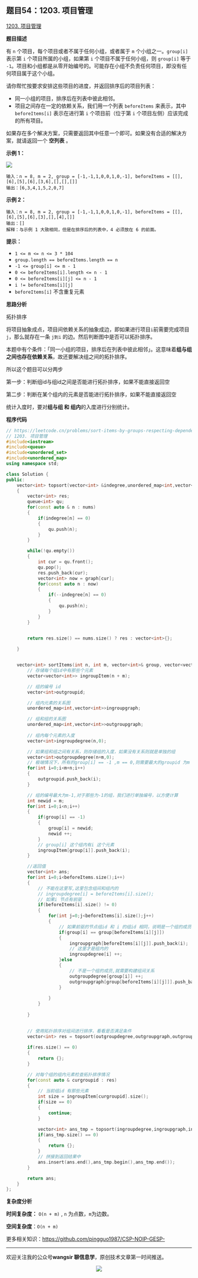 ﻿## 题目54：1203. 项目管理

[1203. 项目管理](https://leetcode.cn/problems/sort-items-by-groups-respecting-dependencies/)

**题目描述**

有 `n` 个项目，每个项目或者不属于任何小组，或者属于 `m` 个小组之一。`group[i]` 表示第 `i` 个项目所属的小组，如果第 `i` 个项目不属于任何小组，则 `group[i]` 等于 `-1`。项目和小组都是从零开始编号的。可能存在小组不负责任何项目，即没有任何项目属于这个小组。

请你帮忙按要求安排这些项目的进度，并返回排序后的项目列表：

- 同一小组的项目，排序后在列表中彼此相邻。
- 项目之间存在一定的依赖关系，我们用一个列表 `beforeItems` 来表示，其中 `beforeItems[i]` 表示在进行第 `i` 个项目前（位于第 `i` 个项目左侧）应该完成的所有项目。

如果存在多个解决方案，只需要返回其中任意一个即可。如果没有合适的解决方案，就请返回一个 **空列表** 。

 

**示例 1：**

**<img src ="https://cdn.jsdelivr.net/gh/pingguo1987/CSP-NOIP-GESP-/image/pic/图论/图论_题目54：1203. 项目管理/1359_ex1.png" />**

```
输入：n = 8, m = 2, group = [-1,-1,1,0,0,1,0,-1], beforeItems = [[],[6],[5],[6],[3,6],[],[],[]]
输出：[6,3,4,1,5,2,0,7]
```

**示例 2：**

```
输入：n = 8, m = 2, group = [-1,-1,1,0,0,1,0,-1], beforeItems = [[],[6],[5],[6],[3],[],[4],[]]
输出：[]
解释：与示例 1 大致相同，但是在排序后的列表中，4 必须放在 6 的前面。
```

 

**提示：**

- `1 <= m <= n <= 3 * 104`
- `group.length == beforeItems.length == n`
- `-1 <= group[i] <= m - 1`
- `0 <= beforeItems[i].length <= n - 1`
- `0 <= beforeItems[i][j] <= n - 1`
- `i != beforeItems[i][j]`
- `beforeItems[i]` 不含重复元素



**思路分析**

拓扑排序

将项目抽象成点，项目间依赖关系的抽象成边，即如果进行项目` i `前需要完成项目 `j`，那么就存在一条 `j到i` 的边。然后判断图中是否可以拓扑排序。

本题中有个条件：「同一小组的项目，排序后在列表中彼此相邻」。这意味着**组与组之间也存在依赖关系**，故还要解决组之间的拓扑排序。

所以这个题目可以分两步

第一步：判断组id与组id之间是否能进行拓扑排序，如果不能直接返回空

第二步：判断在某个组内的元素是否能进行拓扑排序，如果不能直接返回空

统计入度时，要对**组与组  和  组内**的入度进行分别统计。



**程序代码**

```c++
// https://leetcode.cn/problems/sort-items-by-groups-respecting-dependencies/description/
// 1203. 项目管理
#include<iostream>
#include<queue>
#include<unordered_set>
#include<unordered_map>
using namespace std;

class Solution {
public:
    vector<int> topsort(vector<int> &indegree,unordered_map<int,vector<int>> &graph,vector<int> &nums)
    {
        vector<int> res;
        queue<int> qu;
        for(const auto & n : nums)
        {
            if(indegree[n] == 0)
            {
                qu.push(n);
            }
        }

        while(!qu.empty())
        {
            int cur = qu.front();
            qu.pop();
            res.push_back(cur);
            vector<int> now = graph[cur];
            for(const auto n : now)
            {
                if(--indegree[n] == 0)
                {
                    qu.push(n);
                }
            }
        }

        
        return res.size() == nums.size() ? res : vector<int>{};

    }


    vector<int> sortItems(int n, int m, vector<int>& group, vector<vector<int>>& beforeItems) {
        // 存储每个组id中有那些个元素
        vector<vector<int>> ingroupItem(n + m);

        // 组的编号 id 
        vector<int>outgroupid;

        // 组内元素的关系图
        unordered_map<int,vector<int>>ingroupgraph;

        // 组和组的关系图
        unordered_map<int,vector<int>>outgroupgraph;
        
        // 组内每个元素的入度
        vector<int>ingroupdegree(n,0);

        // 如果组和组之间有关系，则存储组的入度，如果没有关系则就是单独的组
        vector<int>outgroupdegree(n+m,0);
        // 极端情况下，所有的group[i] == -1 ,m == 0,则需要最大的groupid 为m + n
        for(int i=0;i<m+n;i++)
        {
            outgroupid.push_back(i);
        }

        // 组的编号最大为m-1,对于那些为-1的组，我们进行单独编号，以方便计算
        int newid = m;
        for(int i=0;i<n;i++)
        {
            if(group[i] == -1)
            {
                group[i] = newid;
                newid ++; 
            }
            // group[i] 这个组内有i 这个元素
            ingroupItem[group[i]].push_back(i);
        }

        //返回值
        vector<int> ans;
        for(int i=0;i<beforeItems.size();i++)
        {
            // 不能在这里写,这里包含组间和组内的
            // ingroupdegree[i] = beforeItems[i].size();
            // 如果i 节点有前驱
            if(beforeItems[i].size() != 0)
            {
                for(int j=0;j<beforeItems[i].size();j++)
                {
                    // 如果前驱的节点组id 和 i 的组id 相同，说明是一个组的成员
                    if(group[i] == group[beforeItems[i][j]])
                    {
                        ingroupgraph[beforeItems[i][j]].push_back(i);
                        // 这里才是组内的
                        ingroupdegree[i] ++;
                    }else
                    {
                        // 不是一个组的成员,就需要构建组间关系
                        outgroupdegree[group[i]] ++;
                        outgroupgraph[group[beforeItems[i][j]]].push_back(group[i]);
                    }
                    
                }
            }
            
        }

        
        // 使用拓扑排序对组间进行排序，看看是否满足条件
        vector<int> res = topsort(outgroupdegree,outgroupgraph,outgroupid);
        
        if(res.size() == 0)
        {
            return {};
        }

        // 对每个组的组内元素检查拓扑排序情况
        for(const auto & curgroupid : res)
        {
            // 当前组id 有那些元素
            int size = ingroupItem[curgroupid].size();
            if(size == 0)
            {
                continue;
            }

            vector<int> ans_tmp = topsort(ingroupdegree,ingroupgraph,ingroupItem[curgroupid]);
            if(ans_tmp.size() == 0)
            {
                return {};
            }
			// 拼接到返回结果中
            ans.insert(ans.end(),ans_tmp.begin(),ans_tmp.end());
        }

        return ans;
    }
};
```



**复杂度分析**

**时间复杂度：** `O(n + m)`  , `n` 为点数，`m`为边数。

**空间复杂度**：`O(n + m)`

更多相关知识：https://github.com/pingguo1987/CSP-NOIP-GESP-

---

欢迎关注我的公众号**wangsir 聊信息学**，原创技术文章第一时间推送。

<center>
    <img src="https://cdn.jsdelivr.net/gh/pingguo1987/CSP-NOIP-GESP-/image/pic/公众号-扫码版.png">
</center>
